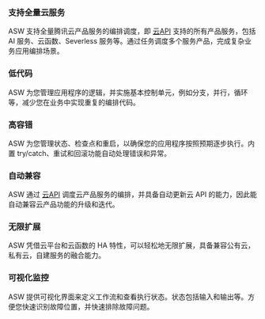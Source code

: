 ### 支持全量云服务


ASW 支持全量腾讯云产品服务的编排调度，即 [云API](https://cloud.tencent.com/api/list) 支持的所有产品服务，包括 AI 服务、云函数、Severless 服务等。通过任务调度多个服务产品，完成复杂业务应用编排场景。

### 低代码

ASW 为您管理应用程序的逻辑，并实施基本控制单元，例如分支，并行，循环等，减少您在业务中实现重复的编排代码。

### 高容错

ASW 为您管理状态、检查点和重启，以确保您的应用程序按照预期逐步执行。内置 try/catch、重试和回滚功能自动处理错误和异常。

### 自动兼容

ASW 通过 [云API](https://cloud.tencent.com/api/list) 调度云产品服务的编排，并具备自动更新云 API 的能力，因此能自动兼容云产品功能的升级和迭代。

### 无限扩展

ASW 凭借云平台和云函数的 HA 特性，可以轻松地无限扩展，具备兼容公有云，私有云，自建服务的融合能力。

### 可视化监控

ASW 提供可视化界面来定义工作流和查看执行状态。状态包括输入和输出等。方便您快速识别故障位置，并快速排除故障问题。

